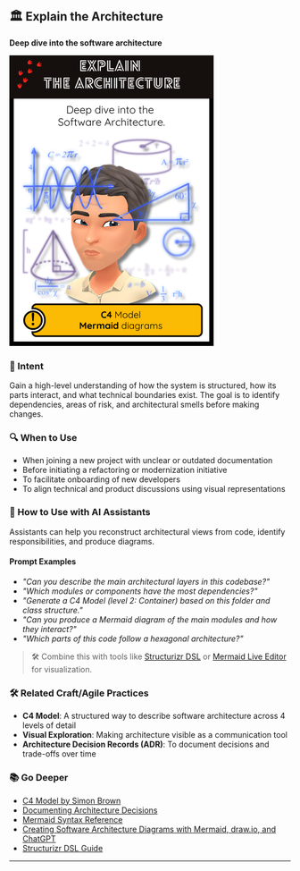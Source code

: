 ## 🏛️ Explain the Architecture  
**Deep dive into the software architecture**

![Explain the Architecture](img/02.explain-the-architecture.png)

### 🎯 Intent  
Gain a high-level understanding of how the system is structured, how its parts interact, and what technical boundaries exist. 
The goal is to identify dependencies, areas of risk, and architectural smells before making changes.

### 🔍 When to Use  
- When joining a new project with unclear or outdated documentation  
- Before initiating a refactoring or modernization initiative  
- To facilitate onboarding of new developers  
- To align technical and product discussions using visual representations

### 🤖 How to Use with AI Assistants  

Assistants can help you reconstruct architectural views from code, identify responsibilities, and produce diagrams.

#### Prompt Examples  
- *"Can you describe the main architectural layers in this codebase?"*  
- *"Which modules or components have the most dependencies?"*  
- *"Generate a C4 Model (level 2: Container) based on this folder and class structure."*  
- *"Can you produce a Mermaid diagram of the main modules and how they interact?"*  
- *"Which parts of this code follow a hexagonal architecture?"*

> 🛠️ Combine this with tools like [Structurizr DSL](https://structurizr.com/dsl) or [Mermaid Live Editor](https://mermaid.live/edit) for visualization.

### 🛠️ Related Craft/Agile Practices  
- **C4 Model**: A structured way to describe software architecture across 4 levels of detail  
- **Visual Exploration**: Making architecture visible as a communication tool  
- **Architecture Decision Records (ADR)**: To document decisions and trade-offs over time  

### 📚 Go Deeper  
- [C4 Model by Simon Brown](https://c4model.com/)  
- [Documenting Architecture Decisions](https://adr.github.io/)  
- [Mermaid Syntax Reference](https://mermaid.js.org/intro/syntax-reference.html)  
- [Creating Software Architecture Diagrams with Mermaid, draw.io, and ChatGPT](https://medium.com/@somasharma_81597/creating-software-architecture-diagrams-with-mermaid-draw-io-and-chatgpt-4941fbf4c83a)
- [Structurizr DSL Guide](https://structurizr.com/help/dsl)

---